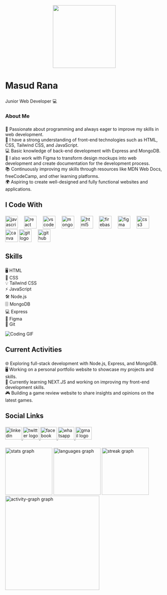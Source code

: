 <div align="center">
  <img height="200" src="https://i.ibb.co/tqtGMHh/Purple-Modern-Web-Developer-Linked-In-Background-Photo.png" />
 
</div>

###

<h1 align="left">Masud Rana</h1>

###

<p align="left">Junior Web Developer 💻</p>

###

<h3 align="left">About Me</h3>

###

<p align="left">🤩 Passionate about programming and always eager to improve my skills in web development.<br>🔭 I have a strong understanding of front-end technologies such as HTML, CSS, Tailwind CSS, and JavaScript.<br>💻 Basic knowledge of back-end development with Express and MongoDB.<br>🎨 I also work with Figma to transform design mockups into web development and create documentation for the development process.<br>📚 Continuously improving my skills through resources like MDN Web Docs, freeCodeCamp, and other learning platforms.<br>🌍 Aspiring to create well-designed and fully functional websites and applications.</p>

###

<h2 align="left">I Code With</h2>

###

<div align="left">
  <img src="https://cdn.jsdelivr.net/gh/devicons/devicon/icons/javascript/javascript-original.svg" height="40" alt="javascript logo"  />
  <img width="12" />
  <img src="https://cdn.jsdelivr.net/gh/devicons/devicon/icons/react/react-original.svg" height="40" alt="react logo"  />
  <img width="12" />
  <img src="https://cdn.jsdelivr.net/gh/devicons/devicon/icons/vscode/vscode-original.svg" height="40" alt="vscode logo"  />
  <img width="12" />
  <img src="https://cdn.jsdelivr.net/gh/devicons/devicon/icons/mongodb/mongodb-original.svg" height="40" alt="mongodb logo"  />
  <img width="12" />
  <img src="https://cdn.jsdelivr.net/gh/devicons/devicon/icons/html5/html5-original.svg" height="40" alt="html5 logo"  />
  <img width="12" />
 
  <img src="https://cdn.jsdelivr.net/gh/devicons/devicon/icons/firebase/firebase-plain.svg" height="40" alt="firebase logo"  />
  <img width="12" />
  <img src="https://cdn.jsdelivr.net/gh/devicons/devicon/icons/figma/figma-original.svg" height="40" alt="figma logo"  />
  <img width="12" />
  <img src="https://cdn.jsdelivr.net/gh/devicons/devicon/icons/css3/css3-original.svg" height="40" alt="css3 logo"  />
  <img width="12" />
  <img src="https://cdn.jsdelivr.net/gh/devicons/devicon/icons/canva/canva-original.svg" height="40" alt="canva logo"  />
   <img src="https://cdn.jsdelivr.net/gh/devicons/devicon/icons/git/git-original.svg" height="40" alt="git logo"  />
  <img width="12" />
  <img src="https://cdn.jsdelivr.net/gh/devicons/devicon/icons/github/github-original.svg" height="40" alt="github logo"  />
  <img width="12" />
</div>

###

<h2 align="left">Skills</h2>

###
<div class="flex flex-row items-center gap-5">
  <div>
    <p>🖥️ HTML<br>🎨 CSS<br>💡 Tailwind CSS<br>⚡ JavaScript<br>🛠️ Node.js<br>🗄️ MongoDB<br>💻 Express<br>🎨 Figma<br>🔧 Git</p>
  </div>
  <div>
    <img src="https://media.giphy.com/media/26tn33aiTi1jkl6H6/giphy.gif" alt="Coding GIF" class="w-64" />
  </div>

###

<h2 align="left">Current Activities</h2>

###

<p align="left">🌐 Exploring full-stack development with Node.js, Express, and MongoDB.<br>🖥️ Working on a personal portfolio website to showcase my projects and skills.<br>🚀 Currently learning NEXT.JS  and working on improving my front-end development skills.<br>🎮 Building a game review website to share insights and opinions on the latest games.</p>

###

<h2 align="left">Social Links</h2>

###

<div align="left">
  <a href="https://www.linkedin.com/in/masud-rana-816902317/" target="_blank">
    <img src="https://raw.githubusercontent.com/maurodesouza/profile-readme-generator/master/src/assets/icons/social/linkedin/default.svg" width="52" height="40" alt="linkedin logo"  />
  </a>
  <a href="https://x.com/MasudRana187178" target="_blank">
    <img src="https://raw.githubusercontent.com/maurodesouza/profile-readme-generator/master/src/assets/icons/social/twitter/default.svg" width="52" height="40" alt="twitter logo"  />
  </a>
  <a href="https://www.facebook.com/profile.php?id=61561063179982" target="_blank">
    <img src="https://raw.githubusercontent.com/maurodesouza/profile-readme-generator/master/src/assets/icons/social/facebook/default.svg" width="52" height="40" alt="facebook logo"  />
  </a>
<a href="https://wa.me/966533597085" target="_blank">
  <img src="https://raw.githubusercontent.com/maurodesouza/profile-readme-generator/master/src/assets/icons/social/whatsapp/default.svg" width="52" height="40" alt="whatsapp logo" />
</a>
<a href="mailto:masudrana19981002@gmail.com" target="_blank">
  <img src="https://raw.githubusercontent.com/maurodesouza/profile-readme-generator/master/src/assets/icons/social/gmail/default.svg" width="52" height="40" alt="gmail logo" />
</a>
</div>

###

<div align="left">
  <img src="https://github-readme-stats.vercel.app/api?username=Masud-Rana-1002&hide_title=false&hide_rank=false&show_icons=true&include_all_commits=true&count_private=true&disable_animations=false&theme=dracula&locale=en&hide_border=false&order=1" height="150" alt="stats graph"  />
  <img src="https://github-readme-stats.vercel.app/api/top-langs?username=Masud-Rana-1002&locale=en&hide_title=false&layout=compact&card_width=320&langs_count=5&theme=dracula&hide_border=false&order=2" height="150" alt="languages graph"  />
  <img src="https://streak-stats.demolab.com?user=Masud-Rana-1002&locale=en&mode=daily&theme=dracula&hide_border=false&border_radius=5&order=3" height="150" alt="streak graph"  />
  <img src="https://github-readme-activity-graph.vercel.app/graph?username=Masud-Rana-1002&radius=16&theme=react&area=true&order=5" height="300" alt="activity-graph graph"  />
</div>



###
